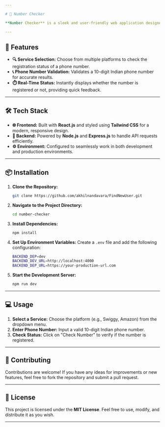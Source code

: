 ```yaml
---

# 📱 Number Checker

**Number Checker** is a sleek and user-friendly web application designed to verify if a phone number is registered on popular platforms like **Swiggy**, **Amazon**, **Snapdeal**, and **Flipkart**. We're excited to announce that **Zomato** will be added soon!

---
```


## 🚀 Features

- **🔍 Service Selection:** Choose from multiple platforms to check the registration status of a phone number.
- **📞 Phone Number Validation:** Validates a 10-digit Indian phone number for accurate results.
- **⏱️ Real-Time Status:** Instantly displays whether the number is registered or not, providing quick feedback.

---

## 🛠️ Tech Stack

- **🌐 Frontend:** Built with **React.js** and styled using **Tailwind CSS** for a modern, responsive design.
- **🔧 Backend:** Powered by **Node.js** and **Express.js** to handle API requests efficiently.
- **⚙️ Environment:** Configured to seamlessly work in both development and production environments.

---

## 📦 Installation

1. **Clone the Repository:**
   ```bash
   git clone https://github.com/akhilnandavara/FindNewUser.git
   ```

2. **Navigate to the Project Directory:**
   ```bash
   cd number-checker
   ```

3. **Install Dependencies:**
   ```bash
   npm install
   ```

4. **Set Up Environment Variables:**
   Create a `.env` file and add the following configuration:
   ```bash
   BACKEND_DEP=dev
   BACKEND_DEV_URL=http://localhost:4000
   BACKEND_DEP_URL=https://your-production-url.com
   ```

5. **Start the Development Server:**
   ```bash
   npm run dev
   ```

---

## 💻 Usage

1. **Select a Service:** Choose the platform (e.g., Swiggy, Amazon) from the dropdown menu.
2. **Enter Phone Number:** Input a valid 10-digit Indian phone number.
3. **Check Status:** Click on "Check Number" to verify if the number is registered.

---

## 🤝 Contributing

Contributions are welcome! If you have any ideas for improvements or new features, feel free to fork the repository and submit a pull request.

---

## 📜 License

This project is licensed under the **MIT License**. Feel free to use, modify, and distribute it as you wish.

---
